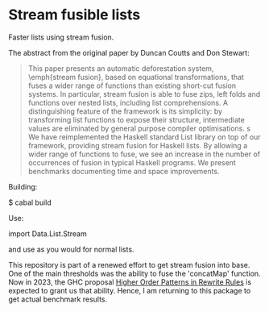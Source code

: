 # Stream fusible lists

Faster lists using stream fusion.

The abstract from the original paper by Duncan Coutts and Don Stewart:

> This paper presents an automatic deforestation system, \emph{stream
> fusion}, based on equational transformations, that fuses a wider
> range of functions than existing short-cut fusion systems. In
> particular, stream fusion is able to fuse zips, left folds and
> functions over nested lists, including list comprehensions. A
> distinguishing feature of the framework is its simplicity: by
> transforming list functions to expose their structure, intermediate
> values are eliminated by general purpose compiler optimisations.
>s
> We have reimplemented the Haskell standard List library on top of
> our framework, providing stream fusion for Haskell lists. By
> allowing a wider range of functions to fuse, we see an increase in
> the number of occurrences of fusion in typical Haskell programs. We
> present benchmarks documenting time and space improvements.

Building:

  $ cabal build

Use:

  import Data.List.Stream

and use as you would for normal lists.

This repository is part of a renewed effort to get stream fusion into base.
One of the main thresholds was the ability to fuse the 'concatMap' function.
Now in 2023, the GHC proposal [Higher Order Patterns in Rewrite Rules](https://github.com/ghc-proposals/ghc-proposals/blob/master/proposals/0555-template-patterns.rst) is expected to grant us that ability.
Hence, I am returning to this package to get actual benchmark results.